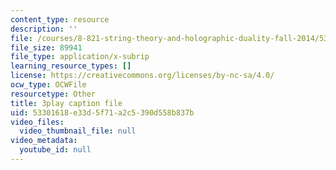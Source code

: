 ```yaml
---
content_type: resource
description: ''
file: /courses/8-821-string-theory-and-holographic-duality-fall-2014/53301618e33d5f71a2c5390d558b837b_1pkoBetgo7s.vtt
file_size: 89941
file_type: application/x-subrip
learning_resource_types: []
license: https://creativecommons.org/licenses/by-nc-sa/4.0/
ocw_type: OCWFile
resourcetype: Other
title: 3play caption file
uid: 53301618-e33d-5f71-a2c5-390d558b837b
video_files:
  video_thumbnail_file: null
video_metadata:
  youtube_id: null
---
```

